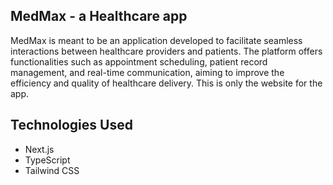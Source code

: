 ## MedMax - a Healthcare app

MedMax is meant to be an application developed to facilitate seamless interactions between healthcare providers and patients. The platform offers functionalities such as appointment scheduling, patient record management, and real-time communication, aiming to improve the efficiency and quality of healthcare delivery. This is only the website for the app.

## Technologies Used

- Next.js
- TypeScript
- Tailwind CSS
